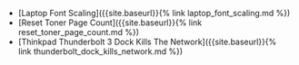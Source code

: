 - [Laptop Font Scaling]({{site.baseurl}}{% link laptop_font_scaling.md %})
- [Reset Toner Page Count]({{site.baseurl}}{% link reset_toner_page_count.md %})
- [Thinkpad Thunderbolt 3 Dock Kills The Network]({{site.baseurl}}{% link thunderbolt_dock_kills_network.md %})
